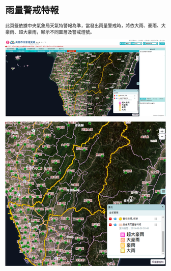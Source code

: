 # 雨量警戒特報

此頁籤依據中央氣象局天氣特警報為準，當發出雨量警戒時，將依大雨、豪雨、大豪雨、超大豪雨，顯示不同圖層及警戒燈號。

![1568259751505](assets/1568259751505.png)

![1568259757697](assets/1568259757697.png)